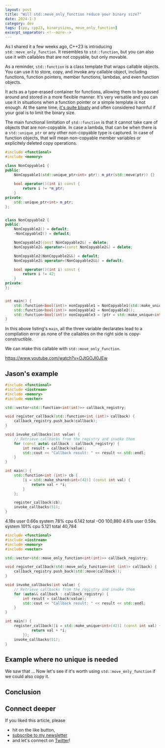 ```yaml
---
layout: post
title: "Will std::move_only_function reduce your binary size?"
date: 2024-1-3
category: dev
tags: [cpp, cpp23, binarysizes, move_only_function]
excerpt_separator: <!--more-->
---
```

As I shared it a few weeks ago, C++23 is introducing `std::move_only_function`. It resembles to `std::function`, but you can also use it with callables that are not copyable, but only movable.

As a reminder, `std::function` is a class template that wraps callable objects. You can use it to store, copy, and invoke any callable object, including functions, function pointers, member functions, lambdas, and even function objects.

It acts as a type-erased container for functions, allowing them to be passed around and stored in a more flexible manner. It's very versatile and you can use it in situations when a function pointer or a simple template is not enough. At the same time, [it's quite bloaty](https://www.sandordargo.com/blog/2023/04/05/binary-size-and-templates) and often considered harmful if your goal is to limit the binary size.

The main functional limitation of `std::function` is that it cannot take care of objects that are non-copyable. In case a lambda, that can be when there is a `std::unique_ptr` or any other non-copyable type is captured. In case of function objects, that will mean non-copyable member variables or explicitely deleted copy operations.

```cpp
#include <functional>
#include <memory>

class NonCopyable1 {
public:
    NonCopyable1(std::unique_ptr<int> ptr): m_ptr(std::move(ptr)) {}
    
    bool operator()(int i) const {
        return i != *m_ptr;
    }
private:
    std::unique_ptr<int> m_ptr;
};


class NonCopyable2 {
public:
    NonCopyable2() = default;
    ~NonCopyable2() = default;

    NonCopyable2(const NonCopyable2&) = delete;
    NonCopyable2& operator=(const NonCopyable2&) = delete;

    NonCopyable2(NonCopyable2&&) = default;
    NonCopyable2& operator=(NonCopyable2&&) = default;

    bool operator()(int i) const {
        return i != 42;
    }
private:
};


int main() {
    std::function<bool(int)> nonCopyable1 = NonCopyable1(std::make_unique<int>(42)); 
    std::function<bool(int)> nonCopyable2 = NonCopyable2(); 
    std::function<bool(int)> nonCopyable3 = [ptr = std::make_unique<int>(42)](int i){return i != *ptr;}; 
}
```

In this above listing's `main`, all the three variable declarates lead to a compilation error as none of the callables on the right side is copy-constructible.

We can make this callable with `std::move_only_function`.

https://www.youtube.com/watch?v=OJtGOJI0JEw

## Jason's example

```cpp
#include <functional>
#include <iostream>
#include <memory>
#include <vector>

std::vector<std::function<int(int)>> callback_registry;

void register_callback(std::function<int (int)> callback) {
    callback_registry.push_back(callback);
}

void invoke_callbacks(int value) {
    // Retrieve callbacks from the registry and invoke them
    for (const auto& callback : callback_registry) {
        int result = callback(value);
        std::cout << "Callback result: " << result << std::endl;
    }
}

int main() {
    std::function<int (int)> cb {
        [i = std::make_shared<int>(42)] (const int val) {
            return val + *i;
        }
    };

    register_callback(cb);
    invoke_callbacks(51);
}
```
  4.18s user 0.66s system 78% cpu 6.142 total
-O0 100,880
  4.61s user 0.59s system 101% cpu 5.121 total
40,784



```cpp
#include <functional>
#include <iostream>
#include <memory>
#include <vector>

std::vector<std::move_only_function<int(int)>> callback_registry;

void register_callback(std::move_only_function<int (int)> callback) {
    callback_registry.push_back(std::move(callback));
}

void invoke_callbacks(int value) {
    // Retrieve callbacks from the registry and invoke them
    for (auto&& callback : callback_registry) {
        int result = callback(value);
        std::cout << "Callback result: " << result << std::endl;
    }
}

int main() {
    register_callback([i = std::make_unique<int>(42)] (const int val) {
            return val + *i;
        });
    invoke_callbacks(51);
}
```


## Example where no unique is needed

We saw that ... Now let's see if it's worth using `std::move_only_function` if we could also copy it.


## Conclusion


## Connect deeper

If you liked this article, please 
- hit on the like button,  
- [subscribe to my newsletter](http://eepurl.com/gvcv1j) 
- and let's connect on [Twitter](https://twitter.com/SandorDargo)!